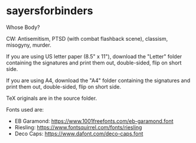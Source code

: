 # sayersforbinders
Whose Body?

CW: Antisemitism, PTSD (with combat flashback scene), classism, misogyny, murder.

If you are using US letter paper (8.5" x 11"), download the "Letter" folder containing the signatures and print them out, double-sided, flip on short side.

If you are using A4, download the "A4" folder containing the signatures and print them out, double-sided, flip on short side.

TeX originals are in the source folder.

Fonts used are:
* EB Garamond: https://www.1001freefonts.com/eb-garamond.font
* Riesling: https://www.fontsquirrel.com/fonts/riesling
* Deco Caps: https://www.dafont.com/deco-caps.font